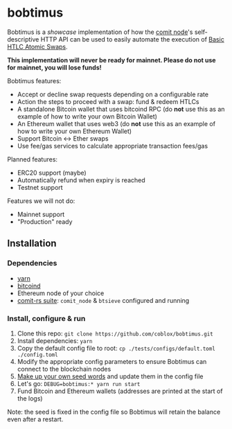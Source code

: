 # bobtimus

Bobtimus is a _showcase_ implementation of how the [comit node](https://github.com/comit-network/comit-rs/)'s self-descriptive HTTP API can be used to easily automate the execution of [Basic HTLC Atomic Swaps](https://github.com/comit-network/RFCs/blob/master/RFC-003-SWAP-Basic.md).

**This implementation will never be ready for mainnet. Please do not use for mainnet, you will lose funds!**

Bobtimus features:
- Accept or decline swap requests depending on a configurable rate
- Action the steps to proceed with a swap: fund & redeem HTLCs 
- A standalone Bitcoin wallet that uses bitcoind RPC (do **not** use this as an example of how to write your own Bitcoin Wallet)
- An Ethereum wallet that uses web3 (do **not** use this as an example of how to write your own Ethereum Wallet)
- Support Bitcoin <-> Ether swaps
- Use fee/gas services to calculate appropriate transaction fees/gas

Planned features:
- ERC20 support (maybe)
- Automatically refund when expiry is reached
- Testnet support 

Features we will not do:
- Mainnet support
- "Production" ready 

## Installation

### Dependencies

- [yarn](https://yarnpkg.com/)
- [bitcoind](https://bitcoincore.org/en/download/)
- Ethereum node of your choice
- [comit-rs suite](https://github.com/comit-network/comit-rs/): `comit_node` & `btsieve` configured and running

### Install, configure & run

1. Clone this repo: `git clone https://github.com/coblox/bobtimus.git`
2. Install dependencies: `yarn`
3. Copy the default config file to root: `cp ./tests/configs/default.toml ./config.toml`
4. Modify the appropriate config parameters to ensure Bobtimus can connect to the blockchain nodes
5. [Make up your own seed words](https://duckduckgo.com/?q=generate+BIP39) and update them in the config file
6. Let's go: `DEBUG=bobtimus:* yarn run start`
7. Fund Bitcoin and Ethereum wallets (addresses are printed at the start of the logs)

Note: the seed is fixed in the config file so Bobtimus will retain the balance even after a restart. 
